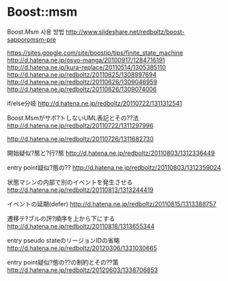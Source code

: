 # Boost::msm
Boost.Msm 사용 방법  http://www.slideshare.net/redboltz/boost-sapporomsm-pre   
  
https://sites.google.com/site/boostjp/tips/finite_state_machine   
http://d.hatena.ne.jp/osyo-manga/20100917/1284716191   
http://d.hatena.ne.jp/kura-replace/20110514/1305385110   
http://d.hatena.ne.jp/redboltz/20110625/1308997694  
http://d.hatena.ne.jp/redboltz/20110626/1309046959  
http://d.hatena.ne.jp/redboltz/20110626/1309074006  
  
if/else分岐  http://d.hatena.ne.jp/redboltz/20110722/1311312541   
  
Boost.Msmがサポ?トしないUML表記とその??法  http://d.hatena.ne.jp/redboltz/20110722/1311297996   
  
http://d.hatena.ne.jp/redboltz/20110726/1311682730  
  
開始疑似?態と?行?態  http://d.hatena.ne.jp/redboltz/20110803/1312336449   
  
entry point疑似?態の??  http://d.hatena.ne.jp/redboltz/20110803/1312359024  
  
状態マシンの内部で別のイベントを発生させる http://d.hatena.ne.jp/redboltz/20110813/1313244419  
  
イベントの延期(defer)  http://d.hatena.ne.jp/redboltz/20110815/1313388757  
  
遷移テ?ブルの評?順序を上から下にする  http://d.hatena.ne.jp/redboltz/20110818/1313655344  
  
entry pseudo stateのリージョンIDの省略  http://d.hatena.ne.jp/redboltz/20120306/1331030665  
  
entry point疑似?態の??の制約とその??策  http://d.hatena.ne.jp/redboltz/20120603/1338706853  
  
